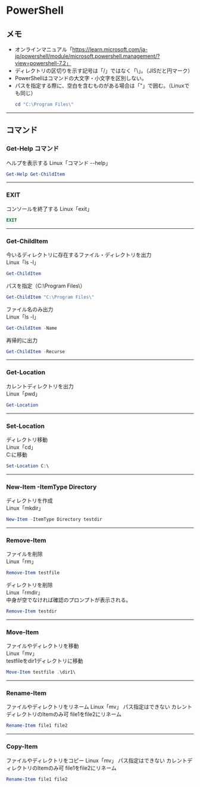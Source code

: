 # PowerShell

## メモ
- オンラインマニュアル「https://learn.microsoft.com/ja-jp/powershell/module/microsoft.powershell.management/?view=powershell-7.2」
- ディレクトリの区切りを示す記号は「/」ではなく「\」。（JISだと円マーク）
- PowerShellはコマンドの大文字・小文字を区別しない。
- パスを指定する際に、空白を含むものがある場合は「"」で囲む。（Linuxでも同じ）
  ```PowerShell
  cd "C:\Program Files\"
  ```

---
## コマンド

### Get-Help コマンド
ヘルプを表示する
Linux「コマンド --help」
```PowerShell
Get-Help Get-ChildItem
```

---
### EXIT
コンソールを終了する
Linux「exit」
```PowerShell
EXIT
```

---
### Get-ChildItem
今いるディレクトリに存在するファイル・ディレクトリを出力  
Linux「ls -l」  
```PowerShell
Get-ChildItem
```
パスを指定（C:\Program Files\）
```PowerShell
Get-ChildItem "C:\Program Files\"
```
ファイル名のみ出力  
Linux「ls -l」 
```PowerShell
Get-ChildItem -Name
```
再帰的に出力
```PowerShell
Get-ChildItem -Recurse
```

---
### Get-Location
カレントディレクトリを出力  
Linux「pwd」 
```PowerShell
Get-Location
```
---
### Set-Location
ディレクトリ移動  
Linux「cd」  
C:に移動
```PowerShell
Set-Location C:\
```
---
### New-Item -ItemType Directory
ディレクトリを作成  
Linux「mkdir」
```PowerShell
New-Item -ItemType Directory testdir
```

---
### Remove-Item
ファイルを削除  
Linux「rm」
```PowerShell
Remove-Item testfile
```

ディレクトリを削除  
Linux「rmdir」  
中身が空でなければ確認のプロンプトが表示される。  
```PowerShell
Remove-Item testdir
```

---
### Move-Item
ファイルやディレクトリを移動    
Linux「mv」  
testfileをdir1ディレクトリに移動
```PowerShell
Move-Item testfile .\dir1\
```

---
### Rename-Item
ファイルやディレクトリをリネーム
Linux「mv」
パス指定はできない
カレントディレクトリのItemのみ可
file1をfile2にリネーム
```PowerShell
Rename-Item file1 file2
```

---
### Copy-Item
ファイルやディレクトリをコピー
Linux「mv」
パス指定はできない
カレントディレクトリのItemのみ可
file1をfile2にリネーム
```PowerShell
Rename-Item file1 file2
```
